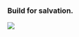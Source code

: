 ### Build for salvation. 

<!--
**rajarshimaitra/rajarshimaitra** is a ✨ _special_ ✨ repository because its `README.md` (this file) appears on your GitHub profile.

Here are some ideas to get you started:

- 🔭 I’m currently working on ...
- 🌱 I’m currently learning ...
- 👯 I’m looking to collaborate on ...
- 🤔 I’m looking for help with ...
- 💬 Ask me about ...
- 📫 How to reach me: ...
- 😄 Pronouns: ...
- ⚡ Fun fact: ...
-->

<a href="https://github.com/rajarshimaitra/github-readme-stats">
  <img align="left" src="https://github-readme-stats.vercel.app/api?username=rajarshimaitra&count_private=true&show_icons=true" />
</a>
